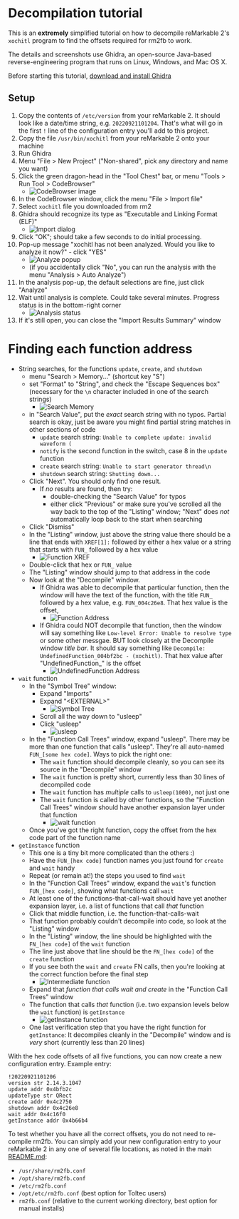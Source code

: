 # Decompilation tutorial

This is an **extremely** simplified tutorial on how to decompile reMarkable 2's `xochitl` program
to find the offsets required for rm2fb to work.

The details and screenshots use Ghidra, an open-source Java-based reverse-engineering program that runs on Linux, Windows, and Mac OS X.

Before starting this tutorial, [download and install Ghidra](https://www.ghidra-sre.org)

## Setup

1. Copy the contents of `/etc/version` from your reMarkable 2. It should look like a date/time string, e.g. `20220921101204`. That's what will go in the first `!` line of the configuration entry you'll add to this project.
2. Copy the file `/usr/bin/xochitl` from your reMarkable 2 onto your machine
3. Run Ghidra
4. Menu "File > New Project" ("Non-shared", pick any directory and name you want)
5. Click the green dragon-head in the "Tool Chest" bar, or menu "Tools > Run Tool > CodeBrowser"
    - ![CodeBrowser image](images/01-codebrowser.png?raw=true)
6. In the CodeBrowser window, click the menu "File > Import file"
7. Select `xochitl` file you downloaded from rm2
8. Ghidra should recognize its type as "Executable and Linking Format (ELF)"
    - ![Import dialog](images/02-import.png?raw=true)
9. Click "OK"; should take a few seconds to do initial processing.
10. Pop-up message "xochitl has not been analyzed. Would you like to analyze it now?" - click "YES"
    - ![Analyze popup](images/03-analyze-popup.png)
    - (if you accidentally click "No", you can run the analysis with the menu "Analysis > Auto Analyze") 
11. In the analysis pop-up, the default selections are fine, just click "Analyze"
12. Wait until analysis is complete. Could take several minutes. Progress status is in the bottom-right corner
    - ![Analysis status](images/04-analysis-status.png)
13. If it's still open, you can close the "Import Results Summary" window

# Finding each function address

 - String searches, for the functions `update`, `create`, and `shutdown`
   - menu "Search > Memory..." (shortcut key "S")
   - set "Format" to "String", and check the "Escape Sequences box" (necessary for the `\n` character included in one of the search strings)
     - ![Search Memory](images/05-search-memory.png)
   - in "Search Value", put the *exact* search string with no typos. Partial search is okay, just be aware you might find partial string matches in other sections of code
     - `update` search string: `Unable to complete update: invalid waveform (`
     - `notify` is the second function in the switch, case 8 in the `update` function
     - `create` search string: `Unable to start generator thread\n`
     - `shutdown` search string: `Shutting down...`
   - Click "Next". You should only find one result.
     - If *no* results are found, then try:
       - double-checking the "Search Value" for typos
       - either click "Previous" or make sure you've scrolled all the way back to the top of the "Listing" window; "Next" does *not* automatically loop back to the start when searching
   - Click "Dismiss"
   - In the "Listing" window, just above the string value there should be a line that ends with `XREF[1]:` followed by either a hex value or a string that starts with `FUN_` followed by a hex value
     - ![Function XREF](images/06-function-xref.png)
   - Double-click that hex or `FUN_` value
   - The "Listing" window should jump to that address in the code
   - Now look at the "Decompile" window.
     - If Ghidra was able to decompile that particular function, then the window will have the text of the function, with the title `FUN_` followed by a hex value, e.g. `FUN_004c26e8`. That hex value is the offset,
       - ![Function Address](images/07-function-address.png)
	 - If Ghidra could NOT decompile that function, then the window will say something like `Low-level Error: Unable to resolve type` or some other messgae. BUT look closely at the Decompile window *title bar*. It should say something like `Decompile: UndefinedFunction_004bf2bc - (xochitl)`. That hex value after "UndefinedFunction_" is the offset
       - ![UndefinedFunction Address](images/08-undefined-function-address.png)
 - `wait` function
   - In the "Symbol Tree" window:
     - Expand "Imports"
     - Expand "&lt;EXTERNAL&gt;"
       - ![Symbol Tree](images/09-symbol-tree.png)
     - Scroll all the way down to "usleep"
     - Click "usleep"
       - ![usleep](images/10-usleep.png)
   - In the "Function Call Trees" window, expand "usleep". There may be more than one function that calls "usleep". They're all auto-named `FUN_[some hex code]`. Ways to pick the right one:
     - The `wait` function should decompile cleanly, so you can see its source in the "Decompile" window
	 - The `wait` function is pretty short, currently less than 30 lines of decompiled code
	 - The `wait` function has *multiple* calls to `usleep(1000)`, not just one
	 - The `wait` function is called by other functions, so the "Function Call Trees" window should have another expansion layer under that function
       - ![wait function](images/11-wait-function.png)
   - Once you've got the right function, copy the offset from the hex code part of the function name
 - `getInstance` function
   - This one is a tiny bit more complicated than the others :)
   - Have the `FUN_[hex code]` function names you just found for `create` and `wait` handy
   - Repeat (or remain at!) the steps you used to find `wait`
   - In the "Function Call Trees" window, expand the `wait`'s function `FUN_[hex code]`, showing what functions call `wait`
   - At least one of the functions-that-call-wait should have yet another expansion layer, i.e. a list of functions that call *that* function
   - Click that middle function, i.e. the function-that-calls-wait
   - That function probably couldn't decompile into code, so look at the "Listing" window
   - In the "Listing" window, the line should be highlighted with the `FN_[hex code]` of the `wait` function
   - The line just above that line should be the `FN_[hex code]` of the `create` function
   - If you see both the `wait` and `create` FN calls, then you're looking at the correct function before the final step
     - ![Intermediate function](images/12-intermediate-function.png)
   - Expand that *function that calls wait and create* in the "Function Call Trees" window
   - The function that calls *that* function (i.e. two expansion levels below the `wait` function) is `getInstance`
     - ![getInstance function](images/13-get-instance-function.png)
   - One last verification step that you have the right function for `getInstance`: It decompiles cleanly in the "Decompile" window and is *very* short (currently less than 20 lines)

With the hex code offsets of all five functions, you can now create a new configuration entry. Example entry:
```
!20220921101206
version str 2.14.3.1047
update addr 0x4bfb2c
updateType str QRect
create addr 0x4c2750
shutdown addr 0x4c26e8
wait addr 0x4c16f0
getInstance addr 0x4b66b4
```

To test whether you have all the correct offsets, you do not need to re-compile rm2fb. You can simply add your new configuration entry to your reMarkable 2 in any one of several file locations, as noted in the main [README.md](../README.md):
 - `/usr/share/rm2fb.conf`
 - `/opt/share/rm2fb.conf`
 - `/etc/rm2fb.conf`
 - `/opt/etc/rm2fb.conf` (best option for Toltec users)
 - `rm2fb.conf` (relative to the current working directory, best option for manual installs)

